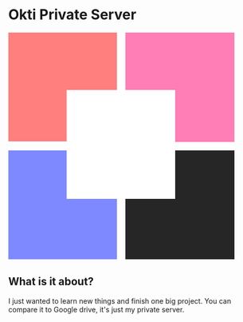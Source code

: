 # 					Okti Private Server

![OktiPrivateServer OPS](./public/images/logo.png)

## What is it about?

I just wanted to learn new things and finish one big project. You can compare it to Google drive, it's just my private server.



